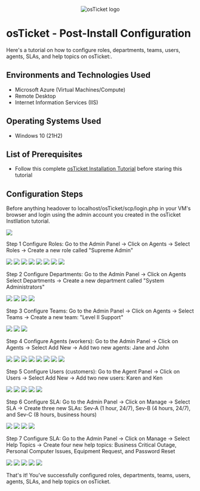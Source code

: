 <p align="center">
<img src="https://i.imgur.com/Clzj7Xs.png" alt="osTicket logo"/>
</p>

<h1>osTicket - Post-Install Configuration</h1>
Here's a tutorial on how to configure roles, departments, teams, users, agents, SLAs, and help topics on osTicket:.<br />

<h2>Environments and Technologies Used</h2>

- Microsoft Azure (Virtual Machines/Compute)
- Remote Desktop
- Internet Information Services (IIS)

<h2>Operating Systems Used </h2>

- Windows 10</b> (21H2)

<h2>List of Prerequisites</h2>

- Follow this complete [osTicket Installation Tutorial](https://github.com/alexanderdrodriguez/osticket-prereqs) before staring this tutorial

<h2>Configuration Steps</h2>

<p> Before anything headover to localhost/osTicket/scp/login.php in your VM's browser and login using the admin account you created in the osTicket Instllation tutorial.</p>
<img src="https://i.gyazo.com/255cf2560f9907342d99cb6fb5120444.png">
<p>Step 1 Configure Roles: Go to the Admin Panel -> Click on Agents -> Select Roles -> Create a new role called "Supreme Admin"</p>
<img src="https://i.gyazo.com/6656e33d64730ea9a6fbd0da26bf53b3.png">
<img src="https://i.gyazo.com/d39fab5752b4b96ba3685215d9e64018.png">
<img src="https://i.gyazo.com/8cbc5f6806258fb1ff239abb29c88a0e.png">
<img src="https://i.gyazo.com/f423597ac97416b59d601cbac6d10523.png">
<img src="https://i.gyazo.com/e967c85ed942a62d58b15465e78820b6.png">
<img src="https://i.gyazo.com/6d870d55c1e56616297eacef1688d656.png">
<img src="https://i.gyazo.com/faad144ad4e02df4a71b82592b1d9e7e.png">
<img src="https://i.gyazo.com/faad144ad4e02df4a71b82592b1d9e7e.png">
</p>
<p>Step 2 Configure Departments: Go to the Admin Panel -> Click on Agents Select Departments -> Create a new department called "System Administrators"</p>
<img src="https://i.gyazo.com/7b4b44020cbc81500ed1c0261ea6b689.png">
<img src="https://i.gyazo.com/6e532b249875465a2e16e1e127890457.png">
<img src="https://i.gyazo.com/0782861e19987802fd07c386df246b94.png">
<img src="https://i.gyazo.com/93d01bcb04f16589fe562e0415fef781.png">
<p>Step 3 Configure Teams: Go to the Admin Panel -> Click on Agents -> Select Teams -> Create a new team: "Level II Support"</p>
<img src="https://i.gyazo.com/c64f23ca04731351c39db7218a6ad469.png">
<img src="https://i.gyazo.com/b5a20fef5a1fe7fe4d4b0ec1ebc15f73.png">
<img src="https://i.gyazo.com/107fe7744149636005fe44a51ddecb9b.png">
<p>Step 4 Configure Agents (workers): Go to the Admin Panel -> Click on Agents -> Select Add New -> Add two new agents: Jane and John</p>
<img src="https://i.gyazo.com/86db9259e8d109a2c0e9dcc854345d8c.png">
<img src="https://i.gyazo.com/a2edc751e893ea1d96dc064eeceec8cd.png">
<img src="https://i.gyazo.com/b3223f6647282b6328edbba31806b506.png">
<img src="https://i.gyazo.com/a6f26ad2b37fc941b0f6f4fa7d64d0d5.png">
<img src="https://i.gyazo.com/f3bce5178ca7c7718c3a37aecfb37572.png">
<img src="https://i.gyazo.com/5edb69d58d80ab26b0b561969a0b42af.png">
<img src="https://i.gyazo.com/7baee2071e1622074d57263a00810323.png">
<img src="https://i.gyazo.com/d0b06830e86e0b8b57070015757f3679.png">
<p>Step 5 Configure Users (customers): Go to the Agent Panel -> Click on Users -> Select Add New -> Add two new users: Karen and Ken</p>
<img src="https://i.gyazo.com/2759af55865ab0ce082f26435813723d.png">
<img src="https://i.gyazo.com/b655274d917b350a2aabfeebb254d58a.png">
<img src="https://i.gyazo.com/f6565a4e402005c59e7bad4c2d0f08e6.png">
<img src="https://i.gyazo.com/1e4344d2adee58c0efbceba573ba6a5b.png">
<img src="https://i.gyazo.com/3043e340379017a50b97295719c5e7f3.png">
<p>Step 6 Configure SLA: Go to the Admin Panel -> Click on Manage -> Select SLA -> Create three new SLAs: Sev-A (1 hour, 24/7), Sev-B (4 hours, 24/7), and Sev-C (8 hours, business hours)</p>
<img src="https://i.gyazo.com/87f76526e23f4068d5562ca21661a9e7.png">
<img src="https://i.gyazo.com/1db63a8638089c4c1bb6ac66c9fbb88f.png">
<img src="https://i.gyazo.com/54c946650ec20487ff27e618b6ee61c6.png">
<img src="https://i.gyazo.com/f50da5202fdc507ccca9474cbe1a212f.png">
<p>Step 7 Configure SLA: Go to the Admin Panel -> Click on Manage -> Select Help Topics -> Create four new help topics: Business Critical Outage, Personal Computer Issues, Equipment Request, and Password Reset</p>
<img src="https://i.gyazo.com/92b9bb89d43bae5ac627a99557251dbc.png">
<img src="https://i.gyazo.com/f763b4b157693d96434e6dff5d708b1f.png">
<img src="https://i.gyazo.com/f620abf907ad7be867f77a3c468ec5ab.png">
<img src="https://i.gyazo.com/ecb88743d033b30da01e713f9e946833.png">
<img src="https://i.gyazo.com/84f13f2237de52ae4a71483250cd3631.png">
<p>That's it! You've successfully configured roles, departments, teams, users, agents, SLAs, and help topics on osTicket.</p>
